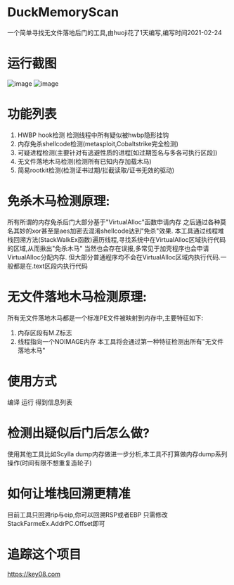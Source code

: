 # DuckMemoryScan
一个简单寻找无文件落地后门的工具,由huoji花了1天编写,编写时间2021-02-24

# 运行截图
![image](https://raw.githubusercontent.com/huoji120/DuckMemoryScan/master/%E6%BC%94%E7%A4%BA%E5%9B%BE%E7%89%87.png)
![image](https://raw.githubusercontent.com/huoji120/DuckMemoryScan/master/CS%e6%b5%8b%e8%af%95%e5%9b%be%e7%89%87.png)
# 功能列表
1. HWBP hook检测 检测线程中所有疑似被hwbp隐形挂钩
2. 内存免杀shellcode检测(metasploit,Cobaltstrike完全检测)
3. 可疑进程检测(主要针对有逃避性质的进程[如过期签名与多各可执行区段])
4. 无文件落地木马检测(检测所有已知内存加载木马)
5. 简易rootkit检测(检测证书过期/拦截读取/证书无效的驱动)

# 免杀木马检测原理:
所有所谓的内存免杀后门大部分基于"VirtualAlloc"函数申请内存 之后通过各种莫名其妙的xor甚至是aes加密去混淆shellcode达到"免杀"效果.
本工具通过线程堆栈回溯方法(StackWalkEx函数)遍历线程,寻找系统中在VirtualAlloc区域执行代码的区域,从而揪出"免杀木马"
当然也会存在误报,多常见于加壳程序也会申请VirtualAlloc分配内存.
但大部分普通程序均不会在VirtualAlloc区域内执行代码.一般都是在.text区段内执行代码

# 无文件落地木马检测原理:
所有无文件落地木马都是一个标准PE文件被映射到内存中,主要特征如下:
1. 内存区段有M.Z标志
2. 线程指向一个NOIMAGE内存
本工具将会通过第一种特征检测出所有"无文件落地木马"

# 使用方式
编译 运行 得到信息列表

# 检测出疑似后门后怎么做?
使用其他工具比如Scylla dump内存做进一步分析,本工具不打算做内存dump系列操作(时间有限不想重复造轮子)

# 如何让堆栈回溯更精准
目前工具只回溯rip与eip,你可以回溯RSP或者EBP 只需修改StackFarmeEx.AddrPC.Offset即可

# 追踪这个项目
https://key08.com